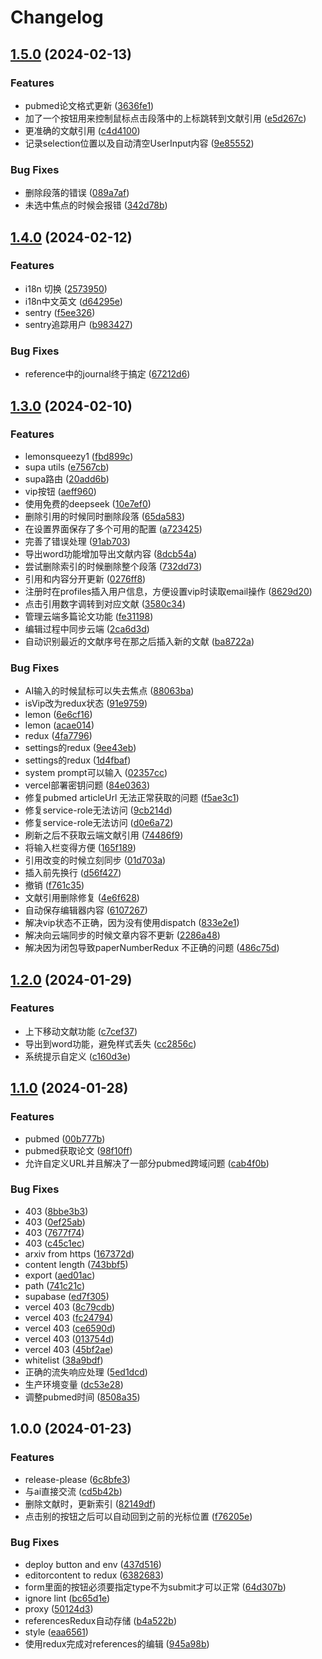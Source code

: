# Changelog

## [1.5.0](https://www.github.com/14790897/paper-ai/compare/v1.4.0...v1.5.0) (2024-02-13)


### Features

* pubmed论文格式更新 ([3636fe1](https://www.github.com/14790897/paper-ai/commit/3636fe1c358e3f4edebca2c17f527383f787e7a4))
* 加了一个按钮用来控制鼠标点击段落中的上标跳转到文献引用 ([e5d267c](https://www.github.com/14790897/paper-ai/commit/e5d267cf7075d8830bee172d2f8e5b6b1f487487))
* 更准确的文献引用 ([c4d4100](https://www.github.com/14790897/paper-ai/commit/c4d410073caea3cdc7e016e492b62c22fec99543))
* 记录selection位置以及自动清空UserInput内容 ([9e85552](https://www.github.com/14790897/paper-ai/commit/9e85552d8966f7408e2ae61b92b91d0b3ae40e59))


### Bug Fixes

* 删除段落的错误 ([089a7af](https://www.github.com/14790897/paper-ai/commit/089a7afa7e84ccd965e9a1d51a2cae47c0269b3e))
* 未选中焦点的时候会报错 ([342d78b](https://www.github.com/14790897/paper-ai/commit/342d78bd882367cbf9afbfb234f85bfb05e3d489))

## [1.4.0](https://www.github.com/14790897/paper-ai/compare/v1.3.0...v1.4.0) (2024-02-12)


### Features

* i18n 切换 ([2573950](https://www.github.com/14790897/paper-ai/commit/2573950ad82140a16d1d8d6c48d33fcfc269d81e))
* i18n中文英文 ([d64295e](https://www.github.com/14790897/paper-ai/commit/d64295e27ad3668539be8cb3b8b46bbccf086334))
* sentry ([f5ee326](https://www.github.com/14790897/paper-ai/commit/f5ee32669c23ceb79ea618dd04a8e781eabb4936))
* sentry追踪用户 ([b983427](https://www.github.com/14790897/paper-ai/commit/b983427721dda54aac187c9b95f8d21988944c06))


### Bug Fixes

* reference中的journal终于搞定 ([67212d6](https://www.github.com/14790897/paper-ai/commit/67212d6a8514c67d8d9e19733ba1d228c0690eed))

## [1.3.0](https://www.github.com/14790897/paper-ai/compare/v1.2.0...v1.3.0) (2024-02-10)


### Features

* lemonsqueezy1 ([fbd899c](https://www.github.com/14790897/paper-ai/commit/fbd899cae3d2a1daf41e3578a5b04d258da42b99))
* supa utils ([e7567cb](https://www.github.com/14790897/paper-ai/commit/e7567cb49d132059b03d7296e402d40a287cff31))
* supa路由 ([20add6b](https://www.github.com/14790897/paper-ai/commit/20add6b617cc9d205299f4ca02758b0ac55639ad))
* vip按钮 ([aeff960](https://www.github.com/14790897/paper-ai/commit/aeff96032ef4fa5d20ee62ee6a0813778095c726))
* 使用免费的deepseek ([10e7ef0](https://www.github.com/14790897/paper-ai/commit/10e7ef05c97bb3faff1563995b460defed72f1cb))
* 删除引用的时候同时删除段落 ([65da583](https://www.github.com/14790897/paper-ai/commit/65da583258346d8259707eb828d61b4e7790ec48))
* 在设置界面保存了多个可用的配置 ([a723425](https://www.github.com/14790897/paper-ai/commit/a72342504fc4b10498258c84a5fad812a32dee04))
* 完善了错误处理 ([91ab703](https://www.github.com/14790897/paper-ai/commit/91ab703708979e7c4f4bbc64793274db9e6c01bf))
* 导出word功能增加导出文献内容 ([8dcb54a](https://www.github.com/14790897/paper-ai/commit/8dcb54a49b46aed8441e28aeaf3e4489d9bae61a))
* 尝试删除索引的时候删除整个段落 ([732dd73](https://www.github.com/14790897/paper-ai/commit/732dd738c93601a0cd81379ced2dfa7ddd8ce683))
* 引用和内容分开更新 ([0276ff8](https://www.github.com/14790897/paper-ai/commit/0276ff8964486c89519e37265adbab5072e6c1aa))
* 注册时在profiles插入用户信息，方便设置vip时读取email操作 ([8629d20](https://www.github.com/14790897/paper-ai/commit/8629d2034112165c16deb8f3f50f5f43899d1cd2))
* 点击引用数字调转到对应文献 ([3580c34](https://www.github.com/14790897/paper-ai/commit/3580c34e830d121a702a7cdbfaa5ed3a3c7a44bc))
* 管理云端多篇论文功能 ([fe31198](https://www.github.com/14790897/paper-ai/commit/fe31198124f9459c579260018ba673a1353b077f))
* 编辑过程中同步云端 ([2ca6d3d](https://www.github.com/14790897/paper-ai/commit/2ca6d3d212861aa6b54ac6beddd1e498026631ce))
* 自动识别最近的文献序号在那之后插入新的文献 ([ba8722a](https://www.github.com/14790897/paper-ai/commit/ba8722afdaf5698732521c1ad5be1ab8039a1655))


### Bug Fixes

* AI输入的时候鼠标可以失去焦点 ([88063ba](https://www.github.com/14790897/paper-ai/commit/88063baa2ed07ebb807b21138054a9805d948da0))
* isVip改为redux状态 ([91e9759](https://www.github.com/14790897/paper-ai/commit/91e9759cb7192901e88dd72699b33caad066a8ac))
* lemon ([6e6cf16](https://www.github.com/14790897/paper-ai/commit/6e6cf16fbadafc9a990df8eac8d9f14d8a67fca7))
* lemon ([acae014](https://www.github.com/14790897/paper-ai/commit/acae014a46ee8f3c32e12f5da820145ba8090eae))
* redux ([4fa7796](https://www.github.com/14790897/paper-ai/commit/4fa779698ec308dda603f54cb29cd718b5df41af))
* settings的redux ([9ee43eb](https://www.github.com/14790897/paper-ai/commit/9ee43ebd061498d1a03c14e6adef78840195bfd8))
* settings的redux ([1d4fbaf](https://www.github.com/14790897/paper-ai/commit/1d4fbaf8e426762b1b80f0d8d4761e835b8ac5da))
* system prompt可以输入 ([02357cc](https://www.github.com/14790897/paper-ai/commit/02357cc03661a0cda62413deaf07153cc117ceed))
* vercel部署密钥问题 ([84e0363](https://www.github.com/14790897/paper-ai/commit/84e0363313487020b97d0056c65f4a26f10f4cae))
* 修复pubmed articleUrl 无法正常获取的问题 ([f5ae3c1](https://www.github.com/14790897/paper-ai/commit/f5ae3c1ff456bdb6131a8c39b1d04d0ee2094db7))
* 修复service-role无法访问 ([9cb214d](https://www.github.com/14790897/paper-ai/commit/9cb214d67f7453a6c08d643957996a5ffa3b1110))
* 修复service-role无法访问 ([d0e6a72](https://www.github.com/14790897/paper-ai/commit/d0e6a72f0d57b3ad27e47676556acff8be13debf))
* 刷新之后不获取云端文献引用 ([74486f9](https://www.github.com/14790897/paper-ai/commit/74486f95c2f95b5e1cc6e031e0dddff52fbca15e))
* 将输入栏变得方便 ([165f189](https://www.github.com/14790897/paper-ai/commit/165f189efa7bd0003dd2a35b6acbcd040961198f))
* 引用改变的时候立刻同步 ([01d703a](https://www.github.com/14790897/paper-ai/commit/01d703a17b2b18c7bfead1080426f8f8d3619a36))
* 插入前先换行 ([d56f427](https://www.github.com/14790897/paper-ai/commit/d56f427484d342e893c9ff104f06ddb64e14f145))
* 撤销 ([f761c35](https://www.github.com/14790897/paper-ai/commit/f761c357ea3bf74a11a890e9da942db7c4e7fd4a))
* 文献引用删除修复 ([4e6f628](https://www.github.com/14790897/paper-ai/commit/4e6f628289063f28768bd05f92d23895c7417a27))
* 自动保存编辑器内容 ([6107267](https://www.github.com/14790897/paper-ai/commit/610726712366ca66c7392560f32000cf7e63a87f))
* 解决vip状态不正确，因为没有使用dispatch ([833e2e1](https://www.github.com/14790897/paper-ai/commit/833e2e1b0ec0aac46d7759ac44172432fa31a6f0))
* 解决向云端同步的时候文章内容不更新 ([2286a48](https://www.github.com/14790897/paper-ai/commit/2286a48fc040c972d65f8c2a15c4701d31658869))
* 解决因为闭包导致paperNumberRedux 不正确的问题 ([486c75d](https://www.github.com/14790897/paper-ai/commit/486c75d4d7a9a016399170274bd55bab00f2c3b6))

## [1.2.0](https://www.github.com/14790897/paper-ai/compare/v1.1.0...v1.2.0) (2024-01-29)


### Features

* 上下移动文献功能 ([c7cef37](https://www.github.com/14790897/paper-ai/commit/c7cef370d0568c7bc1a4df798e624bc4494344d2))
* 导出到word功能，避免样式丢失 ([cc2856c](https://www.github.com/14790897/paper-ai/commit/cc2856ceb21532fa1bd8d36b78b028fd627aa726))
* 系统提示自定义 ([c160d3e](https://www.github.com/14790897/paper-ai/commit/c160d3e6af970911e0f0163e0ab2979bdf79b8ad))

## [1.1.0](https://www.github.com/14790897/paper-ai/compare/v1.0.0...v1.1.0) (2024-01-28)


### Features

* pubmed ([00b777b](https://www.github.com/14790897/paper-ai/commit/00b777b634c4ff04dbc7e6ad51e16767a366481e))
* pubmed获取论文 ([98f10ff](https://www.github.com/14790897/paper-ai/commit/98f10ff10a02767993137feebd322e2e8df3dc0e))
* 允许自定义URL并且解决了一部分pubmed跨域问题 ([cab4f0b](https://www.github.com/14790897/paper-ai/commit/cab4f0bf0123569f8fa4e98d9a0ca32a4c8c9547))


### Bug Fixes

* 403 ([8bbe3b3](https://www.github.com/14790897/paper-ai/commit/8bbe3b3646f9b83ac5383f1b82ea1e5195d7d7d4))
* 403 ([0ef25ab](https://www.github.com/14790897/paper-ai/commit/0ef25abfc0294f202ef8b9237d20ae6a4eae7cbb))
* 403 ([7677f74](https://www.github.com/14790897/paper-ai/commit/7677f745e60887974dbe997f1c672936064f4c7d))
* 403 ([c45c1ec](https://www.github.com/14790897/paper-ai/commit/c45c1eca7f22e12659a7c5880149c56fa2615bae))
* arxiv from https ([167372d](https://www.github.com/14790897/paper-ai/commit/167372d93cfe1408254261087acb4e739a53480c))
* content length ([743bbf5](https://www.github.com/14790897/paper-ai/commit/743bbf56d6edf5048230baf2e8d0742dfab72034))
* export ([aed01ac](https://www.github.com/14790897/paper-ai/commit/aed01ac80ce3ed736da1df10db93310554555cb8))
* path ([741c21c](https://www.github.com/14790897/paper-ai/commit/741c21c99921f5d6d4dc0ec7d54c0c16d66d45ff))
* supabase ([ed7f305](https://www.github.com/14790897/paper-ai/commit/ed7f3052f7fabd8409d277fc820aaf69bbb5597c))
* vercel 403 ([8c79cdb](https://www.github.com/14790897/paper-ai/commit/8c79cdb43bfd741dc6365cef5aad16308c902747))
* vercel 403 ([fc24794](https://www.github.com/14790897/paper-ai/commit/fc24794874393057217cd58aa2f7114abd8bf153))
* vercel 403 ([ce6590d](https://www.github.com/14790897/paper-ai/commit/ce6590d1f8e6cffac7b469dae29e8eed6ba7580b))
* vercel 403 ([013754d](https://www.github.com/14790897/paper-ai/commit/013754d35168b022a2e47caefe4d0f23703ff897))
* vercel 403 ([45bf2ae](https://www.github.com/14790897/paper-ai/commit/45bf2aee788d401c3152eba1faca48f2a835b4ce))
* whitelist ([38a9bdf](https://www.github.com/14790897/paper-ai/commit/38a9bdf78a0d25f79ae47eb864e8c361935c4fe3))
* 正确的流失响应处理 ([5ed1dcd](https://www.github.com/14790897/paper-ai/commit/5ed1dcdb51d01b36373d64cdfb5285eebee774be))
* 生产环境变量 ([dc53e28](https://www.github.com/14790897/paper-ai/commit/dc53e286989dadae808cc88ca57d27efe4c330d7))
* 调整pubmed时间 ([8508a35](https://www.github.com/14790897/paper-ai/commit/8508a352520c2328da1e77b0525bdd17941c7c1c))

## 1.0.0 (2024-01-23)


### Features

* release-please ([6c8bfe3](https://www.github.com/14790897/paper-ai/commit/6c8bfe3e7cd43fdc08b4933f7b3dd4a7c68abf80))
* 与ai直接交流 ([cd5b42b](https://www.github.com/14790897/paper-ai/commit/cd5b42bed67b32918458d4815d8f5aabf71743a6))
* 删除文献时，更新索引 ([82149df](https://www.github.com/14790897/paper-ai/commit/82149dfa5d4a394e6db7685d73f79cd3d4120846))
* 点击别的按钮之后可以自动回到之前的光标位置 ([f76205e](https://www.github.com/14790897/paper-ai/commit/f76205ec8fe77abecadc24396e621a8f3dc6b6fc))


### Bug Fixes

* deploy button and env ([437d516](https://www.github.com/14790897/paper-ai/commit/437d5169cb9d4fdbc6ebd22cf84cf5ddcceb8a71))
* editorcontent to redux ([6382683](https://www.github.com/14790897/paper-ai/commit/6382683f91dcbeb3cad3293f9be5ec6705f457b3))
* form里面的按钮必须要指定type不为submit才可以正常 ([64d307b](https://www.github.com/14790897/paper-ai/commit/64d307bbdc2eeb41b83ebd0d52cef15955e45bc4))
* ignore lint ([bc65d1e](https://www.github.com/14790897/paper-ai/commit/bc65d1e11c597133bc492c2f6928133c6b4215b8))
* proxy ([50124d3](https://www.github.com/14790897/paper-ai/commit/50124d35bd170f9e996f403fe00a89d570c2be1f))
* referencesRedux自动存储 ([b4a522b](https://www.github.com/14790897/paper-ai/commit/b4a522b3b8bffcbe718e4d60bbdfc73cf41024a1))
* style ([eaa6561](https://www.github.com/14790897/paper-ai/commit/eaa65616c22451a085080cee7713ef3817483dae))
* 使用redux完成对references的编辑 ([945a98b](https://www.github.com/14790897/paper-ai/commit/945a98b2ed97640b6c95e0c316829b415826b306))

